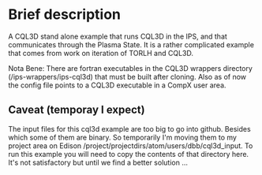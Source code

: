 # Brief description
A CQL3D stand alone example that runs CQL3D in the IPS, and that communicates through the
Plasma State.  It is a rather complicated example that comes from work on iteration of 
TORLH and CQL3D. 

Nota Bene:  There are fortran executables in the CQL3D wrappers directory (/ips-wrappers/ips-cql3d)
that must be built after cloning.  Also as of now the config file points to a CQL3D executable
in a CompX user area.


##  Caveat (temporay I expect)
The input files for this cql3d example are too big to go into github.  Besides which
some of them are binary.  So temporarily I'm moving them to my project area on Edison
/project/projectdirs/atom/users/dbb/cql3d_input.  To run this example you
will need to copy the contents of that directory here.  It's not satisfactory but 
until we find a better solution ...

